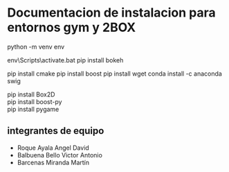 # Documentacion de instalacion para entornos gym y 2BOX
python -m venv env

env\Scripts\activate.bat
pip install bokeh

pip install cmake
pip install boost
pip install wget
conda install -c anaconda swig

pip install Box2D  
pip install boost-py                          
pip install pygame   

## integrantes de equipo
- Roque Ayala Angel David
- Balbuena Bello Victor Antonio
- Barcenas Miranda Martín